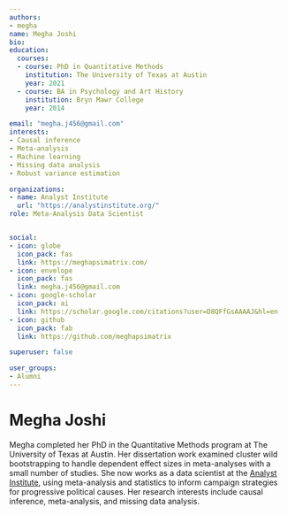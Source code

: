 ```yaml
---
authors:
- megha
name: Megha Joshi
bio: 
education:
  courses:
  - course: PhD in Quantitative Methods
    institution: The University of Texas at Austin
    year: 2021
  - course: BA in Psychology and Art History
    institution: Bryn Mawr College
    year: 2014

email: "megha.j456@gmail.com"
interests:
- Causal inference
- Meta-analysis
- Machine learning
- Missing data analysis
- Robust variance estimation

organizations:
- name: Analyst Institute
  url: "https://analystinstitute.org/"
role: Meta-Analysis Data Scientist


social:
- icon: globe
  icon_pack: fas
  link: https://meghapsimatrix.com/
- icon: envelope
  icon_pack: fas
  link: megha.j456@gmail.com
- icon: google-scholar
  icon_pack: ai
  link: https://scholar.google.com/citations?user=D8QFfGsAAAAJ&hl=en
- icon: github
  icon_pack: fab
  link: https://github.com/meghapsimatrix

superuser: false

user_groups:
- Alumni
---
```


# Megha Joshi

Megha completed her PhD in the Quantitative Methods program at The University of Texas at Austin. Her dissertation work examined cluster wild bootstrapping to handle dependent effect sizes in meta-analyses with a small number of studies. She now works as a data scientist at the [Analyst Institute](https://analystinstitute.org/), using meta-analysis and statistics to inform campaign strategies for progressive political causes. Her research interests include causal inference, meta-analysis, and missing data analysis. 
